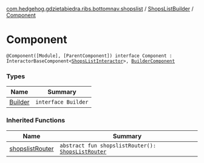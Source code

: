[com.hedgehog.gdzietabiedra.ribs.bottomnav.shopslist](../../index.md) / [ShopsListBuilder](../index.md) / [Component](./index.md)

# Component

`@Component([Module], [ParentComponent]) interface Component : InteractorBaseComponent<`[`ShopsListInteractor`](../../-shops-list-interactor/index.md)`>, `[`BuilderComponent`](../-builder-component/index.md)

### Types

| Name | Summary |
|---|---|
| [Builder](-builder/index.md) | `interface Builder` |

### Inherited Functions

| Name | Summary |
|---|---|
| [shopslistRouter](../-builder-component/shopslist-router.md) | `abstract fun shopslistRouter(): `[`ShopsListRouter`](../../-shops-list-router/index.md) |
